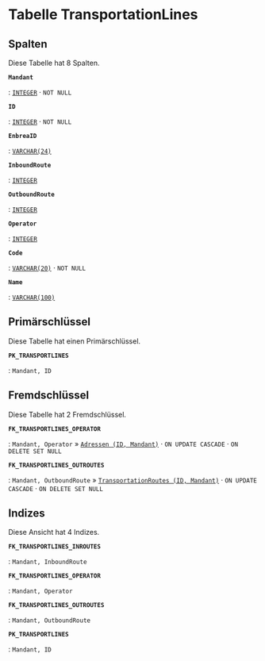 # Tabelle **TransportationLines**



## Spalten

Diese Tabelle hat 8 Spalten.

**`Mandant`**

:   [`INTEGER`](https://firebirdsql.org/file/documentation/html/en/refdocs/fblangref40/firebird-40-language-reference.html#fblangref40-datatypes-inttypes) · `NOT NULL`

    

**`ID`**

:   [`INTEGER`](https://firebirdsql.org/file/documentation/html/en/refdocs/fblangref40/firebird-40-language-reference.html#fblangref40-datatypes-inttypes) · `NOT NULL`

    

**`EnbreaID`**

:   [`VARCHAR(24)`](https://firebirdsql.org/file/documentation/html/en/refdocs/fblangref40/firebird-40-language-reference.html#fblangref40-datatypes-chartypes)

    

**`InboundRoute`**

:   [`INTEGER`](https://firebirdsql.org/file/documentation/html/en/refdocs/fblangref40/firebird-40-language-reference.html#fblangref40-datatypes-inttypes)

    

**`OutboundRoute`**

:   [`INTEGER`](https://firebirdsql.org/file/documentation/html/en/refdocs/fblangref40/firebird-40-language-reference.html#fblangref40-datatypes-inttypes)

    

**`Operator`**

:   [`INTEGER`](https://firebirdsql.org/file/documentation/html/en/refdocs/fblangref40/firebird-40-language-reference.html#fblangref40-datatypes-inttypes)

    

**`Code`**

:   [`VARCHAR(20)`](https://firebirdsql.org/file/documentation/html/en/refdocs/fblangref40/firebird-40-language-reference.html#fblangref40-datatypes-chartypes) · `NOT NULL`

    

**`Name`**

:   [`VARCHAR(100)`](https://firebirdsql.org/file/documentation/html/en/refdocs/fblangref40/firebird-40-language-reference.html#fblangref40-datatypes-chartypes)

    

## Primärschlüssel

Diese Tabelle hat einen Primärschlüssel.

**`PK_TRANSPORTLINES`**

:   `Mandant, ID`

    

## Fremdschlüssel

Diese Tabelle hat 2 Fremdschlüssel.

**`FK_TRANSPORTLINES_OPERATOR`**

:   `Mandant, Operator` » [`Adressen (ID, Mandant)`](../../tables/adressen) · `ON UPDATE CASCADE` · `ON DELETE SET NULL`

    

**`FK_TRANSPORTLINES_OUTROUTES`**

:   `Mandant, OutboundRoute` » [`TransportationRoutes (ID, Mandant)`](../../tables/transportationroutes) · `ON UPDATE CASCADE` · `ON DELETE SET NULL`

    

## Indizes

Diese Ansicht hat 4 Indizes.

**`FK_TRANSPORTLINES_INROUTES`**

:   `Mandant, InboundRoute`

    

**`FK_TRANSPORTLINES_OPERATOR`**

:   `Mandant, Operator`

    

**`FK_TRANSPORTLINES_OUTROUTES`**

:   `Mandant, OutboundRoute`

    

**`PK_TRANSPORTLINES`**

:   `Mandant, ID`

    
